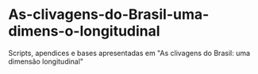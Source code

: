 # As-clivagens-do-Brasil-uma-dimens-o-longitudinal
Scripts, apendices e bases apresentadas em "As clivagens do Brasil: uma dimensão longitudinal"
